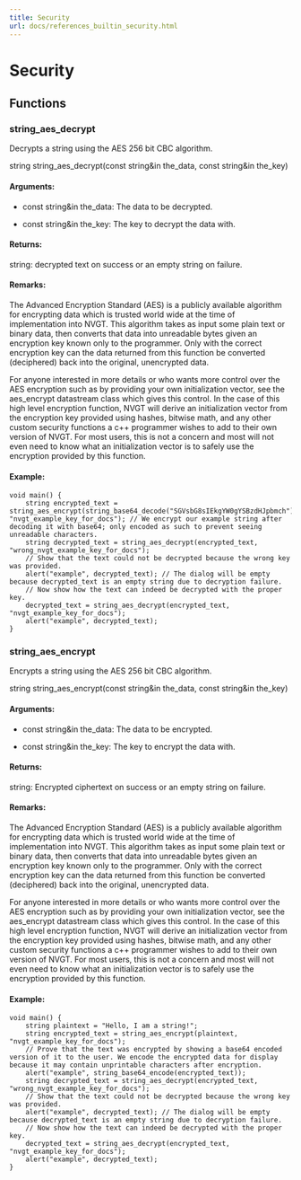 ```yaml
---
title: Security
url: docs/references_builtin_security.html
---
```


<h1>Security</h1>
<h2>Functions</h2>
<h3>string_aes_decrypt</h3>
<p>Decrypts a string using the AES 256 bit CBC algorithm.</p>
<p>string string_aes_decrypt(const string&amp;in the_data, const string&amp;in the_key)</p>
<h4>Arguments:</h4>
<ul>
<li><p>const string&amp;in the_data: The data to be decrypted.</p>
</li>
<li><p>const string&amp;in the_key: The key to decrypt the data with.</p>
</li>
</ul>
<h4>Returns:</h4>
<p>string: decrypted text on success or an empty string on failure.</p>
<h4>Remarks:</h4>
<p>The Advanced Encryption Standard (AES) is a publicly available algorithm for encrypting data which is trusted world wide at the time of implementation into NVGT. This algorithm takes as input some plain text or binary data, then converts that data into unreadable bytes given an encryption key known only to the programmer. Only with the correct encryption key can the data returned from this function be converted (deciphered) back into the original, unencrypted data.</p>
<p>For anyone interested in more details or who wants more control over the AES encryption such as by providing your own initialization vector, see the aes_encrypt datastream class which gives this control. In the case of this high level encryption function, NVGT will derive an initialization vector from the encryption key provided using hashes, bitwise math, and any other custom security functions a c++ programmer wishes to add to their own version of NVGT. For most users, this is not a concern and most will not even need to know what an initialization vector is to safely use the encryption provided by this function.</p>
<h4>Example:</h4>
<pre><code class="language-NVGT">void main() {
	string encrypted_text = string_aes_encrypt(string_base64_decode(&quot;SGVsbG8sIEkgYW0gYSBzdHJpbmch&quot;), &quot;nvgt_example_key_for_docs&quot;); // We encrypt our example string after decoding it with base64; only encoded as such to prevent seeing unreadable characters.
	string decrypted_text = string_aes_decrypt(encrypted_text, &quot;wrong_nvgt_example_key_for_docs&quot;);
	// Show that the text could not be decrypted because the wrong key was provided.
	alert(&quot;example&quot;, decrypted_text); // The dialog will be empty because decrypted_text is an empty string due to decryption failure.
	// Now show how the text can indeed be decrypted with the proper key.
	decrypted_text = string_aes_decrypt(encrypted_text, &quot;nvgt_example_key_for_docs&quot;);
	alert(&quot;example&quot;, decrypted_text);
}
</code></pre>
<h3>string_aes_encrypt</h3>
<p>Encrypts a string using the AES 256 bit CBC algorithm.</p>
<p>string string_aes_encrypt(const string&amp;in the_data, const string&amp;in the_key)</p>
<h4>Arguments:</h4>
<ul>
<li><p>const string&amp;in the_data: The data to be encrypted.</p>
</li>
<li><p>const string&amp;in the_key: The key to encrypt the data with.</p>
</li>
</ul>
<h4>Returns:</h4>
<p>string: Encrypted ciphertext on success or an empty string on failure.</p>
<h4>Remarks:</h4>
<p>The Advanced Encryption Standard (AES) is a publicly available algorithm for encrypting data which is trusted world wide at the time of implementation into NVGT. This algorithm takes as input some plain text or binary data, then converts that data into unreadable bytes given an encryption key known only to the programmer. Only with the correct encryption key can the data returned from this function be converted (deciphered) back into the original, unencrypted data.</p>
<p>For anyone interested in more details or who wants more control over the AES encryption such as by providing your own initialization vector, see the aes_encrypt datastream class which gives this control. In the case of this high level encryption function, NVGT will derive an initialization vector from the encryption key provided using hashes, bitwise math, and any other custom security functions a c++ programmer wishes to add to their own version of NVGT. For most users, this is not a concern and most will not even need to know what an initialization vector is to safely use the encryption provided by this function.</p>
<h4>Example:</h4>
<pre><code class="language-NVGT">void main() {
	string plaintext = &quot;Hello, I am a string!&quot;;
	string encrypted_text = string_aes_encrypt(plaintext, &quot;nvgt_example_key_for_docs&quot;);
	// Prove that the text was encrypted by showing a base64 encoded version of it to the user. We encode the encrypted data for display because it may contain unprintable characters after encryption.
	alert(&quot;example&quot;, string_base64_encode(encrypted_text));
	string decrypted_text = string_aes_decrypt(encrypted_text, &quot;wrong_nvgt_example_key_for_docs&quot;);
	// Show that the text could not be decrypted because the wrong key was provided.
	alert(&quot;example&quot;, decrypted_text); // The dialog will be empty because decrypted_text is an empty string due to decryption failure.
	// Now show how the text can indeed be decrypted with the proper key.
	decrypted_text = string_aes_decrypt(encrypted_text, &quot;nvgt_example_key_for_docs&quot;);
	alert(&quot;example&quot;, decrypted_text);
}
</code></pre>
